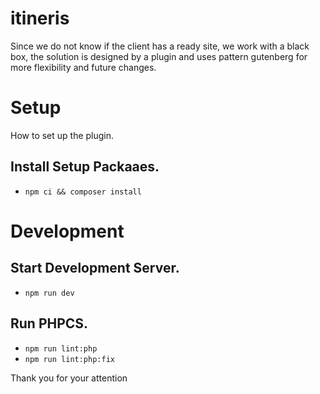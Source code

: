 # itineris

Since we do not know if the client has a ready site, 
we work with a black box, the solution is designed by a plugin and uses
pattern gutenberg for more flexibility and future changes.

# Setup
How to set up the plugin.

## Install Setup Packaaes.

- `npm ci && composer install`

# Development

## Start Development Server.
- `npm run dev`

## Run PHPCS.

- `npm run lint:php`
- `npm run lint:php:fix`


Thank you for your attention